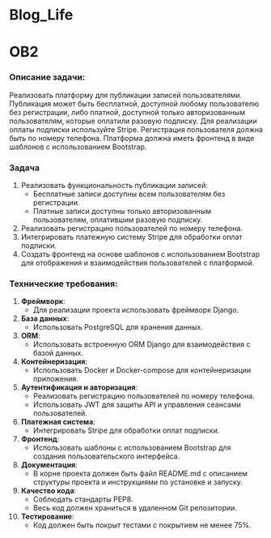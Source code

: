 # Blog_Life

# OB2

### Описание задачи:

Реализовать платформу для публикации записей пользователями. Публикация может быть бесплатной, доступной любому пользователю без регистрации, либо платной, доступной только авторизованным пользователям, которые оплатили разовую подписку. Для реализации оплаты подписки используйте Stripe. Регистрация пользователя должна быть по номеру телефона. Платформа должна иметь фронтенд в виде шаблонов с использованием Bootstrap.

### Задача

1. Реализовать функциональность публикации записей:
    - Бесплатные записи доступны всем пользователям без регистрации.
    - Платные записи доступны только авторизованным пользователям, оплатившим разовую подписку.
2. Реализовать регистрацию пользователей по номеру телефона.
3. Интегрировать платежную систему Stripe для обработки оплат подписки.
4. Создать фронтенд на основе шаблонов с использованием Bootstrap для отображения и взаимодействия пользователей с платформой.

### Технические требования:

1. **Фреймворк**:
    - Для реализации проекта использовать фреймворк Django.
2. **База данных**:
    - Использовать PostgreSQL для хранения данных.
3. **ORM**:
    - Использовать встроенную ORM Django для взаимодействия с базой данных.
4. **Контейнеризация**:
    - Использовать Docker и Docker-compose для контейнеризации приложения.
5. **Аутентификация и авторизация**:
    - Реализовать регистрацию пользователей по номеру телефона.
    - Использовать JWT для защиты API и управления сеансами пользователей.
6. **Платежная система**:
    - Интегрировать Stripe для обработки оплат подписки.
7. **Фронтенд**:
    - Использовать шаблоны с использованием Bootstrap для создания пользовательского интерфейса.
8. **Документация**:
    - В корне проекта должен быть файл README.md с описанием структуры проекта и инструкциями по установке и запуску.
9. **Качество кода**:
    - Соблюдать стандарты PEP8.
    - Весь код должен храниться в удаленном Git репозитории.
10. **Тестирование**:
    - Код должен быть покрыт тестами с покрытием не менее 75%.
